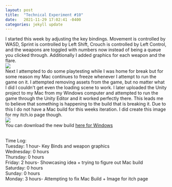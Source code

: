 ```yaml
---
layout: post
title:  "Technical Experiment #10"
date:   2021-11-29 17:02:41 -0400
categories: jekyll update
---
```

I started this week by adjusting the key bindings. Movement is controlled by WASD, Sprint is controlled by Left Shift, Crouch is controlled by Left Control, and the weapons are toggled with numbers now instead of being a queue you clicked through. Additionally I added graphics for each weapon and the flare.
<br>![](https://i.imgur.com/FyWY6gC.png)
<br>Next I attempted to do some playtesting while I was home for break but for some reason my Mac continues to freeze whenever I attempt to run the game on it. I attempted removing assets from the game, but no matter what I did I couldn't get even the loading scene to work. I later uploaded the Unity project to my Mac from my Windows computer and attempted to run the game through the Unity Editor and it worked perfectly there. This leads me to believe that something is happening to the build that is breaking it. Due to this I do not have a Mac build for this weeks iteration. I did create this image for my itch.io page though.
<br>![](https://i.imgur.com/UNbqZZR.png)
<br>You can download the new build [here for Windows](https://drive.google.com/file/d/13pRgy9F9Xfb-oB9Uu-z3E3Old-9Xgua9/view?usp=sharing)

<br>Time Log:
<br>Tuesday: 1 hour- Key Binds and weapon graphics
<br>Wednesday: 0 hours
<br>Thursday: 0 hours
<br>Friday: 2 hours- Showcasing idea + trying to figure out Mac build
<br>Saturday: 0 hours
<br>Sunday: 0 hours
<br>Monday: 3 hours- Attempting to fix Mac Build + Image for itch page
